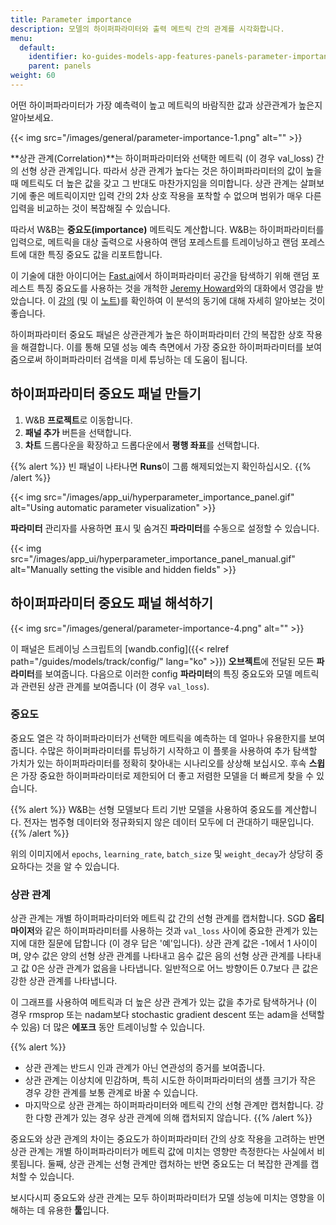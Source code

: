 ```yaml
---
title: Parameter importance
description: 모델의 하이퍼파라미터와 출력 메트릭 간의 관계를 시각화합니다.
menu:
  default:
    identifier: ko-guides-models-app-features-panels-parameter-importance
    parent: panels
weight: 60
---
```


어떤 하이퍼파라미터가 가장 예측력이 높고 메트릭의 바람직한 값과 상관관계가 높은지 알아보세요.

{{< img src="/images/general/parameter-importance-1.png" alt="" >}}

**상관 관계(Correlation)**는 하이퍼파라미터와 선택한 메트릭 (이 경우 val_loss) 간의 선형 상관 관계입니다. 따라서 상관 관계가 높다는 것은 하이퍼파라미터의 값이 높을 때 메트릭도 더 높은 값을 갖고 그 반대도 마찬가지임을 의미합니다. 상관 관계는 살펴보기에 좋은 메트릭이지만 입력 간의 2차 상호 작용을 포착할 수 없으며 범위가 매우 다른 입력을 비교하는 것이 복잡해질 수 있습니다.

따라서 W&B는 **중요도(importance)** 메트릭도 계산합니다. W&B는 하이퍼파라미터를 입력으로, 메트릭을 대상 출력으로 사용하여 랜덤 포레스트를 트레이닝하고 랜덤 포레스트에 대한 특징 중요도 값을 리포트합니다.

이 기술에 대한 아이디어는 [Fast.ai](http://fast.ai)에서 하이퍼파라미터 공간을 탐색하기 위해 랜덤 포레스트 특징 중요도를 사용하는 것을 개척한 [Jeremy Howard](https://twitter.com/jeremyphoward)와의 대화에서 영감을 받았습니다. 이 [강의](http://course18.fast.ai/lessonsml1/lesson4.html) (및 이 [노트](https://forums.fast.ai/t/wiki-lesson-thread-lesson-4/7540))를 확인하여 이 분석의 동기에 대해 자세히 알아보는 것이 좋습니다.

하이퍼파라미터 중요도 패널은 상관관계가 높은 하이퍼파라미터 간의 복잡한 상호 작용을 해결합니다. 이를 통해 모델 성능 예측 측면에서 가장 중요한 하이퍼파라미터를 보여줌으로써 하이퍼파라미터 검색을 미세 튜닝하는 데 도움이 됩니다.

## 하이퍼파라미터 중요도 패널 만들기

1. W&B **프로젝트**로 이동합니다.
2. **패널 추가** 버튼을 선택합니다.
3. **차트** 드롭다운을 확장하고 드롭다운에서 **평행 좌표**를 선택합니다.

{{% alert %}}
빈 패널이 나타나면 **Runs**이 그룹 해제되었는지 확인하십시오.
{{% /alert %}}

{{< img src="/images/app_ui/hyperparameter_importance_panel.gif" alt="Using automatic parameter visualization" >}}

**파라미터** 관리자를 사용하면 표시 및 숨겨진 **파라미터**를 수동으로 설정할 수 있습니다.

{{< img src="/images/app_ui/hyperparameter_importance_panel_manual.gif" alt="Manually setting the visible and hidden fields" >}}

## 하이퍼파라미터 중요도 패널 해석하기

{{< img src="/images/general/parameter-importance-4.png" alt="" >}}

이 패널은 트레이닝 스크립트의 [wandb.config]({{< relref path="/guides/models/track/config/" lang="ko" >}}) **오브젝트**에 전달된 모든 **파라미터**를 보여줍니다. 다음으로 이러한 config **파라미터**의 특징 중요도와 모델 메트릭과 관련된 상관 관계를 보여줍니다 (이 경우 `val_loss`).

### 중요도

중요도 열은 각 하이퍼파라미터가 선택한 메트릭을 예측하는 데 얼마나 유용한지를 보여줍니다. 수많은 하이퍼파라미터를 튜닝하기 시작하고 이 플롯을 사용하여 추가 탐색할 가치가 있는 하이퍼파라미터를 정확히 찾아내는 시나리오를 상상해 보십시오. 후속 **스윕**은 가장 중요한 하이퍼파라미터로 제한되어 더 좋고 저렴한 모델을 더 빠르게 찾을 수 있습니다.

{{% alert %}}
W&B는 선형 모델보다 트리 기반 모델을 사용하여 중요도를 계산합니다. 전자는 범주형 데이터와 정규화되지 않은 데이터 모두에 더 관대하기 때문입니다.
{{% /alert %}}

위의 이미지에서 `epochs`, `learning_rate`, `batch_size` 및 `weight_decay`가 상당히 중요하다는 것을 알 수 있습니다.

### 상관 관계

상관 관계는 개별 하이퍼파라미터와 메트릭 값 간의 선형 관계를 캡처합니다. SGD **옵티마이저**와 같은 하이퍼파라미터를 사용하는 것과 `val_loss` 사이에 중요한 관계가 있는지에 대한 질문에 답합니다 (이 경우 답은 '예'입니다). 상관 관계 값은 -1에서 1 사이이며, 양수 값은 양의 선형 상관 관계를 나타내고 음수 값은 음의 선형 상관 관계를 나타내고 값 0은 상관 관계가 없음을 나타냅니다. 일반적으로 어느 방향이든 0.7보다 큰 값은 강한 상관 관계를 나타냅니다.

이 그래프를 사용하여 메트릭과 더 높은 상관 관계가 있는 값을 추가로 탐색하거나 (이 경우 rmsprop 또는 nadam보다 stochastic gradient descent 또는 adam을 선택할 수 있음) 더 많은 **에포크** 동안 트레이닝할 수 있습니다.

{{% alert %}}
* 상관 관계는 반드시 인과 관계가 아닌 연관성의 증거를 보여줍니다.
* 상관 관계는 이상치에 민감하며, 특히 시도한 하이퍼파라미터의 샘플 크기가 작은 경우 강한 관계를 보통 관계로 바꿀 수 있습니다.
* 마지막으로 상관 관계는 하이퍼파라미터와 메트릭 간의 선형 관계만 캡처합니다. 강한 다항 관계가 있는 경우 상관 관계에 의해 캡처되지 않습니다.
{{% /alert %}}

중요도와 상관 관계의 차이는 중요도가 하이퍼파라미터 간의 상호 작용을 고려하는 반면 상관 관계는 개별 하이퍼파라미터가 메트릭 값에 미치는 영향만 측정한다는 사실에서 비롯됩니다. 둘째, 상관 관계는 선형 관계만 캡처하는 반면 중요도는 더 복잡한 관계를 캡처할 수 있습니다.

보시다시피 중요도와 상관 관계는 모두 하이퍼파라미터가 모델 성능에 미치는 영향을 이해하는 데 유용한 **툴**입니다.

